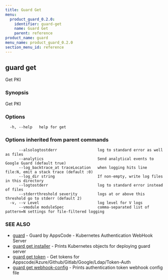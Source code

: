 ```yaml
---
title: Guard Get
menu:
  product_guard_0.2.0:
    identifier: guard-get
    name: Guard Get
    parent: reference
product_name: guard
menu_name: product_guard_0.2.0
section_menu_id: reference
---
```


## guard get

Get PKI

### Synopsis

Get PKI

### Options

```
  -h, --help   help for get
```

### Options inherited from parent commands

```
      --alsologtostderr                  log to standard error as well as files
      --analytics                        Send analytical events to Google Guard (default true)
      --log_backtrace_at traceLocation   when logging hits line file:N, emit a stack trace (default :0)
      --log_dir string                   If non-empty, write log files in this directory
      --logtostderr                      log to standard error instead of files
      --stderrthreshold severity         logs at or above this threshold go to stderr (default 2)
  -v, --v Level                          log level for V logs
      --vmodule moduleSpec               comma-separated list of pattern=N settings for file-filtered logging
```

### SEE ALSO

* [guard](/products/guard/0.2.0/reference/guard)	 - Guard by AppsCode - Kubernetes Authentication WebHook Server
* [guard get installer](/products/guard/0.2.0/reference/guard_get_installer)	 - Prints Kubernetes objects for deploying guard server
* [guard get token](/products/guard/0.2.0/reference/guard_get_token)	 - Get tokens for Appscode/Azure/Github/Gitlab/Google/Ldap/Token-Auth
* [guard get webhook-config](/products/guard/0.2.0/reference/guard_get_webhook-config)	 - Prints authentication token webhook config file

